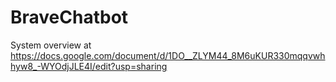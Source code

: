 # BraveChatbot

System overview at https://docs.google.com/document/d/1DO__ZLYM44_8M6uKUR330mqqvwhhyw8_-WYOdjJLE4I/edit?usp=sharing
